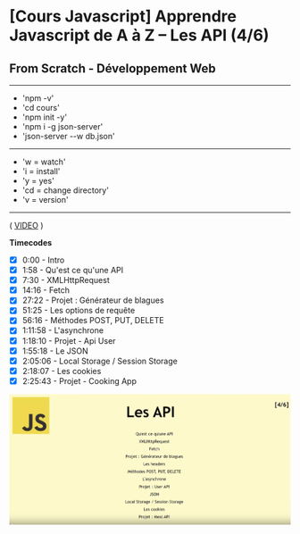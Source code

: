 # [Cours Javascript] Apprendre Javascript de A à Z – Les API (4/6)

## From Scratch - Développement Web

---------------------------------------------------------

- 'npm -v'
- 'cd cours'
- 'npm init -y'
- 'npm i -g json-server'
- 'json-server --w db.json'

---------------------------------------------------------

- 'w = watch'
- 'i = install'
- 'y = yes'
- 'cd = change directory'
- 'v = version'

---------------------------------------------------------


( [VIDEO](https://youtu.be/Xm9i87uliU8) )

**Timecodes**

- [x] 0:00 - Intro
- [x] 1:58 - Qu'est ce qu'une API
- [x] 7:30 - XMLHttpRequest
- [x] 14:16 - Fetch
- [x] 27:22 - Projet : Générateur de blagues
- [x] 51:25 - Les options de requête
- [x] 56:16 - Méthodes POST, PUT, DELETE
- [x] 1:11:58 - L'asynchrone
- [x] 1:18:10 - Projet - Api User
- [x] 1:55:18 - Le JSON
- [x] 2:05:06 - Local Storage / Session Storage
- [x] 2:18:07 - Les cookies
- [x] 2:25:43 - Projet - Cooking App

![Logo](./logo.png)

